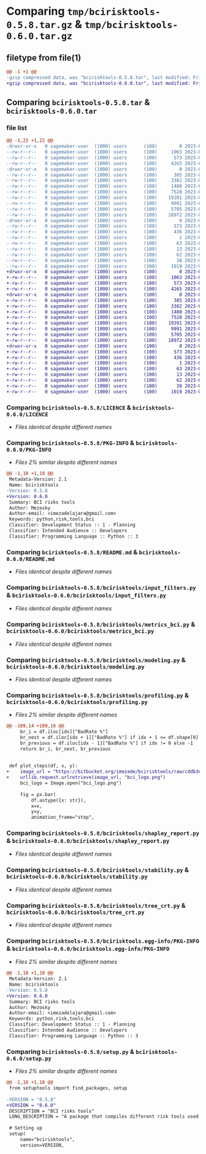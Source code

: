 # Comparing `tmp/bcirisktools-0.5.8.tar.gz` & `tmp/bcirisktools-0.6.0.tar.gz`

## filetype from file(1)

```diff
@@ -1 +1 @@
-gzip compressed data, was "bcirisktools-0.5.8.tar", last modified: Fri Aug  4 17:16:38 2023, max compression
+gzip compressed data, was "bcirisktools-0.6.0.tar", last modified: Fri Aug  4 17:20:13 2023, max compression
```

## Comparing `bcirisktools-0.5.8.tar` & `bcirisktools-0.6.0.tar`

### file list

```diff
@@ -1,22 +1,22 @@
-drwxr-xr-x   0 sagemaker-user  (1000) users      (100)        0 2023-08-04 17:16:38.185000 bcirisktools-0.5.8/
--rw-r--r--   0 sagemaker-user  (1000) users      (100)     1063 2023-08-04 16:27:43.000000 bcirisktools-0.5.8/LICENCE
--rw-r--r--   0 sagemaker-user  (1000) users      (100)      573 2023-08-04 17:16:38.179000 bcirisktools-0.5.8/PKG-INFO
--rw-r--r--   0 sagemaker-user  (1000) users      (100)     4265 2023-08-04 16:27:43.000000 bcirisktools-0.5.8/README.md
-drwxr-xr-x   0 sagemaker-user  (1000) users      (100)        0 2023-08-04 17:16:38.069000 bcirisktools-0.5.8/bcirisktools/
--rw-r--r--   0 sagemaker-user  (1000) users      (100)      385 2023-08-04 16:27:43.000000 bcirisktools-0.5.8/bcirisktools/__init__.py
--rw-r--r--   0 sagemaker-user  (1000) users      (100)     3382 2023-08-04 16:27:43.000000 bcirisktools-0.5.8/bcirisktools/input_filters.py
--rw-r--r--   0 sagemaker-user  (1000) users      (100)     1480 2023-08-04 16:27:43.000000 bcirisktools-0.5.8/bcirisktools/metrics_bci.py
--rw-r--r--   0 sagemaker-user  (1000) users      (100)     7528 2023-08-04 16:27:43.000000 bcirisktools-0.5.8/bcirisktools/modeling.py
--rw-r--r--   0 sagemaker-user  (1000) users      (100)    19201 2023-08-04 17:16:09.000000 bcirisktools-0.5.8/bcirisktools/profiling.py
--rw-r--r--   0 sagemaker-user  (1000) users      (100)     9991 2023-08-04 16:27:43.000000 bcirisktools-0.5.8/bcirisktools/shapley_report.py
--rw-r--r--   0 sagemaker-user  (1000) users      (100)     5705 2023-08-04 16:27:43.000000 bcirisktools-0.5.8/bcirisktools/stability.py
--rw-r--r--   0 sagemaker-user  (1000) users      (100)    18972 2023-08-04 16:27:43.000000 bcirisktools-0.5.8/bcirisktools/tree_crt.py
-drwxr-xr-x   0 sagemaker-user  (1000) users      (100)        0 2023-08-04 17:16:38.157000 bcirisktools-0.5.8/bcirisktools.egg-info/
--rw-r--r--   0 sagemaker-user  (1000) users      (100)      573 2023-08-04 17:16:37.000000 bcirisktools-0.5.8/bcirisktools.egg-info/PKG-INFO
--rw-r--r--   0 sagemaker-user  (1000) users      (100)      436 2023-08-04 17:16:37.000000 bcirisktools-0.5.8/bcirisktools.egg-info/SOURCES.txt
--rw-r--r--   0 sagemaker-user  (1000) users      (100)        1 2023-08-04 17:16:37.000000 bcirisktools-0.5.8/bcirisktools.egg-info/dependency_links.txt
--rw-r--r--   0 sagemaker-user  (1000) users      (100)       63 2023-08-04 17:16:37.000000 bcirisktools-0.5.8/bcirisktools.egg-info/requires.txt
--rw-r--r--   0 sagemaker-user  (1000) users      (100)       13 2023-08-04 17:16:37.000000 bcirisktools-0.5.8/bcirisktools.egg-info/top_level.txt
--rw-r--r--   0 sagemaker-user  (1000) users      (100)       62 2023-08-04 16:27:43.000000 bcirisktools-0.5.8/pyproject.toml
--rw-r--r--   0 sagemaker-user  (1000) users      (100)       38 2023-08-04 17:16:38.196000 bcirisktools-0.5.8/setup.cfg
--rw-r--r--   0 sagemaker-user  (1000) users      (100)     1019 2023-08-04 17:16:30.000000 bcirisktools-0.5.8/setup.py
+drwxr-xr-x   0 sagemaker-user  (1000) users      (100)        0 2023-08-04 17:20:13.397000 bcirisktools-0.6.0/
+-rw-r--r--   0 sagemaker-user  (1000) users      (100)     1063 2023-08-04 16:27:43.000000 bcirisktools-0.6.0/LICENCE
+-rw-r--r--   0 sagemaker-user  (1000) users      (100)      573 2023-08-04 17:20:13.391000 bcirisktools-0.6.0/PKG-INFO
+-rw-r--r--   0 sagemaker-user  (1000) users      (100)     4265 2023-08-04 16:27:43.000000 bcirisktools-0.6.0/README.md
+drwxr-xr-x   0 sagemaker-user  (1000) users      (100)        0 2023-08-04 17:20:13.275000 bcirisktools-0.6.0/bcirisktools/
+-rw-r--r--   0 sagemaker-user  (1000) users      (100)      385 2023-08-04 16:27:43.000000 bcirisktools-0.6.0/bcirisktools/__init__.py
+-rw-r--r--   0 sagemaker-user  (1000) users      (100)     3382 2023-08-04 16:27:43.000000 bcirisktools-0.6.0/bcirisktools/input_filters.py
+-rw-r--r--   0 sagemaker-user  (1000) users      (100)     1480 2023-08-04 16:27:43.000000 bcirisktools-0.6.0/bcirisktools/metrics_bci.py
+-rw-r--r--   0 sagemaker-user  (1000) users      (100)     7528 2023-08-04 16:27:43.000000 bcirisktools-0.6.0/bcirisktools/modeling.py
+-rw-r--r--   0 sagemaker-user  (1000) users      (100)    19391 2023-08-04 17:20:02.000000 bcirisktools-0.6.0/bcirisktools/profiling.py
+-rw-r--r--   0 sagemaker-user  (1000) users      (100)     9991 2023-08-04 16:27:43.000000 bcirisktools-0.6.0/bcirisktools/shapley_report.py
+-rw-r--r--   0 sagemaker-user  (1000) users      (100)     5705 2023-08-04 16:27:43.000000 bcirisktools-0.6.0/bcirisktools/stability.py
+-rw-r--r--   0 sagemaker-user  (1000) users      (100)    18972 2023-08-04 16:27:43.000000 bcirisktools-0.6.0/bcirisktools/tree_crt.py
+drwxr-xr-x   0 sagemaker-user  (1000) users      (100)        0 2023-08-04 17:20:13.366000 bcirisktools-0.6.0/bcirisktools.egg-info/
+-rw-r--r--   0 sagemaker-user  (1000) users      (100)      573 2023-08-04 17:20:12.000000 bcirisktools-0.6.0/bcirisktools.egg-info/PKG-INFO
+-rw-r--r--   0 sagemaker-user  (1000) users      (100)      436 2023-08-04 17:20:12.000000 bcirisktools-0.6.0/bcirisktools.egg-info/SOURCES.txt
+-rw-r--r--   0 sagemaker-user  (1000) users      (100)        1 2023-08-04 17:20:12.000000 bcirisktools-0.6.0/bcirisktools.egg-info/dependency_links.txt
+-rw-r--r--   0 sagemaker-user  (1000) users      (100)       63 2023-08-04 17:20:12.000000 bcirisktools-0.6.0/bcirisktools.egg-info/requires.txt
+-rw-r--r--   0 sagemaker-user  (1000) users      (100)       13 2023-08-04 17:20:12.000000 bcirisktools-0.6.0/bcirisktools.egg-info/top_level.txt
+-rw-r--r--   0 sagemaker-user  (1000) users      (100)       62 2023-08-04 16:27:43.000000 bcirisktools-0.6.0/pyproject.toml
+-rw-r--r--   0 sagemaker-user  (1000) users      (100)       38 2023-08-04 17:20:13.400000 bcirisktools-0.6.0/setup.cfg
+-rw-r--r--   0 sagemaker-user  (1000) users      (100)     1019 2023-08-04 17:20:08.000000 bcirisktools-0.6.0/setup.py
```

### Comparing `bcirisktools-0.5.8/LICENCE` & `bcirisktools-0.6.0/LICENCE`

 * *Files identical despite different names*

### Comparing `bcirisktools-0.5.8/PKG-INFO` & `bcirisktools-0.6.0/PKG-INFO`

 * *Files 2% similar despite different names*

```diff
@@ -1,10 +1,10 @@
 Metadata-Version: 2.1
 Name: bcirisktools
-Version: 0.5.8
+Version: 0.6.0
 Summary: BCI risks tools
 Author: Mezosky
 Author-email: <imezadelajara@gmail.com>
 Keywords: python,risk,tools,bci
 Classifier: Development Status :: 1 - Planning
 Classifier: Intended Audience :: Developers
 Classifier: Programming Language :: Python :: 3
```

### Comparing `bcirisktools-0.5.8/README.md` & `bcirisktools-0.6.0/README.md`

 * *Files identical despite different names*

### Comparing `bcirisktools-0.5.8/bcirisktools/input_filters.py` & `bcirisktools-0.6.0/bcirisktools/input_filters.py`

 * *Files identical despite different names*

### Comparing `bcirisktools-0.5.8/bcirisktools/metrics_bci.py` & `bcirisktools-0.6.0/bcirisktools/metrics_bci.py`

 * *Files identical despite different names*

### Comparing `bcirisktools-0.5.8/bcirisktools/modeling.py` & `bcirisktools-0.6.0/bcirisktools/modeling.py`

 * *Files identical despite different names*

### Comparing `bcirisktools-0.5.8/bcirisktools/profiling.py` & `bcirisktools-0.6.0/bcirisktools/profiling.py`

 * *Files 2% similar despite different names*

```diff
@@ -109,14 +109,16 @@
     br_i = df.iloc[idx]["BadRate %"]
     br_next = df.iloc[idx + 1]["BadRate %"] if idx + 1 <= df.shape[0] else -1
     br_previous = df.iloc[idx - 1]["BadRate %"] if idx != 0 else -1
     return br_i, br_next, br_previous
 
 
 def plot_steps(df, x, y):
+    image_url = "https://bitbucket.org/imezade/bcirisktools/raw/cddb3e4b99cf89c8792c2d5027b4525003532628/bcirisktools/bci_logo.png"
+    urllib.request.urlretrieve(image_url, "bci_logo.png")
     bci_logo = Image.open("bci_logo.png")
 
     fig = px.bar(
         df.astype({x: str}),
         x=x,
         y=y,
         animation_frame="step",
```

### Comparing `bcirisktools-0.5.8/bcirisktools/shapley_report.py` & `bcirisktools-0.6.0/bcirisktools/shapley_report.py`

 * *Files identical despite different names*

### Comparing `bcirisktools-0.5.8/bcirisktools/stability.py` & `bcirisktools-0.6.0/bcirisktools/stability.py`

 * *Files identical despite different names*

### Comparing `bcirisktools-0.5.8/bcirisktools/tree_crt.py` & `bcirisktools-0.6.0/bcirisktools/tree_crt.py`

 * *Files identical despite different names*

### Comparing `bcirisktools-0.5.8/bcirisktools.egg-info/PKG-INFO` & `bcirisktools-0.6.0/bcirisktools.egg-info/PKG-INFO`

 * *Files 2% similar despite different names*

```diff
@@ -1,10 +1,10 @@
 Metadata-Version: 2.1
 Name: bcirisktools
-Version: 0.5.8
+Version: 0.6.0
 Summary: BCI risks tools
 Author: Mezosky
 Author-email: <imezadelajara@gmail.com>
 Keywords: python,risk,tools,bci
 Classifier: Development Status :: 1 - Planning
 Classifier: Intended Audience :: Developers
 Classifier: Programming Language :: Python :: 3
```

### Comparing `bcirisktools-0.5.8/setup.py` & `bcirisktools-0.6.0/setup.py`

 * *Files 2% similar despite different names*

```diff
@@ -1,10 +1,10 @@
 from setuptools import find_packages, setup
 
-VERSION = "0.5.8"
+VERSION = "0.6.0"
 DESCRIPTION = "BCI risks tools"
 LONG_DESCRIPTION = "A package that compiles different risk tools used by BCI bank."
 
 # Setting up
 setup(
     name="bcirisktools",
     version=VERSION,
```


